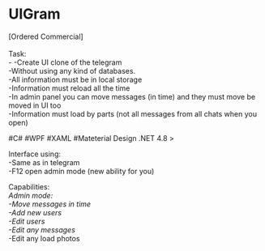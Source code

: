 # UIGram

[Ordered Commercial] </br>
</br>Task:</br>-
-Create UI clone of the telegram</br>
-Without using any kind of databases.</br>
-All information must be in local storage</br>
-Information must reload all the time</br>
-In admin panel you can move messages (in time) and they must move be moved in UI too</br>
-Information must load by parts (not all messages from all chats when you open)</br>

#C# #WPF #XAML #Mateterial Design
.NET 4.8 > </br>

Interface using:</br>
-Same as in telegram</br>
-F12 open admin mode (new ability for you)</br>

Сapabilities:</br>
*Admin mode:</br>
-Move messages in time</br>
-Add new users </br>
-Edit users</br>
-Edit any messages*</br>
-Edit any load photos</br>

